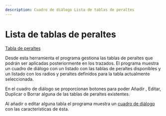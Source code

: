 ```yaml
---
description: Cuadro de diálogo Lista de tablas de peraltes
---
```


# Lista de tablas de peraltes

[Tabla de peraltes](../../fichas-de-herramientas/ficha-de-herramientas-viales/tabla-de-peraltes.md)

Desde esta herramienta el programa gestiona las tablas de peraltes que podrán ser aplicadas posteriormente en los trazados. El programa muestra un cuadro de diálogo con un listado con las tablas de peraltes disponibles y un listado con los radios y peraltes definidos para la tabla actualmente seleccionada.

En el cuadro de diálogo se proporcionan botones para poder Añadir , Editar, Duplicar o Borrar alguna de las tablas de peraltes existentes.

Al añadir o editar alguna tabla el programa muestra un [cuadro de diálogo ](tabla-de-peraltes.md)con las características de ésta.

